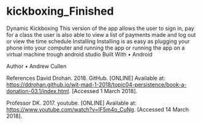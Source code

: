 # kickboxing_Finished
Dynamic Kickboxing
This version of the app allows the user to sign in, pay for a class the user is also able to view a list of payments made and log out or view the time schedule
Installing
Installing is as easy as plugging your phone into your computer and running the app or running the app on a virtual machine trough android studio
Built With
•	Android 

Author
•	Andrew Cullen   

References 
David Drohan. 2018. GitHub. [ONLINE] Available at: https://ddrohan.github.io/wit-mad-1-2018/topic04-persistence/book-a-donation-03.1/index.html. [Accessed 1 March 2018].

Professor DK. 2017. youtube. [ONLINE] Available at: https://www.youtube.com/watch?v=lF5m4o_CuNg. [Accessed 14 March 2018].


